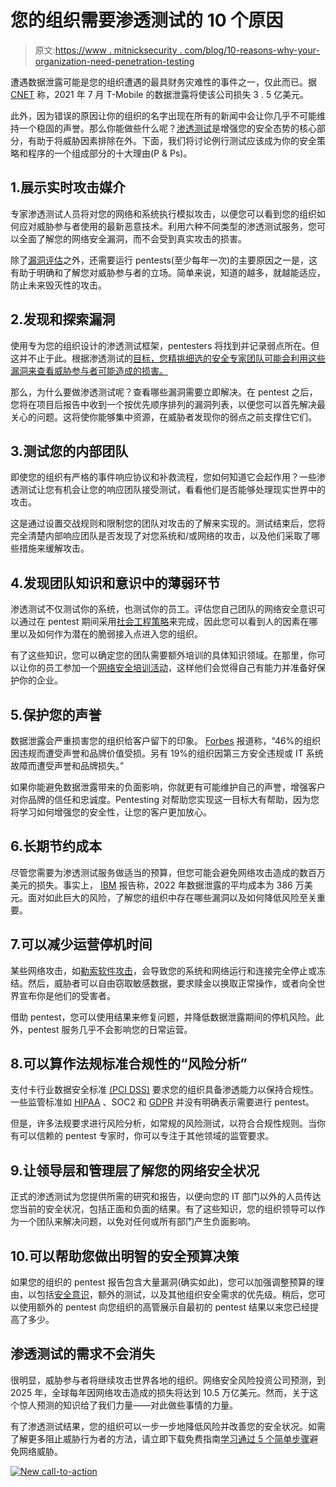 # 您的组织需要渗透测试的 10 个原因

> 原文:[https://www . mitnicksecurity . com/blog/10-reasons-why-your-organization-need-penetration-testing](https://www.mitnicksecurity.com/blog/10-reasons-why-your-organization-needs-penetration-testing)

遭遇数据泄露可能是您的组织遭遇的最具财务灾难性的事件之一，仅此而已。据 [CNET](https://www.cnet.com/personal-finance/t-mobiles-350-million-data-breach-settlement-see-if-youre-eligible-for-a-check/) 称，2021 年 7 月 T-Mobile 的数据泄露将使该公司损失 3 . 5 亿美元。

此外，因为错误的原因让你的组织的名字出现在所有的新闻中会让你几乎不可能维持一个稳固的声誉。那么你能做些什么呢？[渗透测试](https://www.mitnicksecurity.com/penetration-testing)是增强您的安全态势的核心部分，有助于将威胁因素排除在外。下面，我们将讨论例行测试应该成为你的安全策略和程序的一个组成部分的十大理由(P & Ps)。

## 1.展示实时攻击媒介

专家渗透测试人员将对您的网络和系统执行模拟攻击，以便您可以看到您的组织如何应对威胁参与者使用的最新恶意技术。利用六种不同类型的渗透测试服务，您可以全面了解您的网络安全漏洞，而不会受到真实攻击的损害。

除了[漏洞评估](https://www.mitnicksecurity.com/blog/penetration-testing-vs-vulnerability-assessments)之外，还需要运行 pentests(至少每年一次)的主要原因之一是，这有助于明确和了解您对威胁参与者的立场。简单来说，知道的越多，就越能适应，防止未来毁灭性的攻击。

## 2.发现和探索漏洞

使用专为您的组织设计的渗透测试框架，pentesters 将找到并记录弱点所在。但这并不止于此。根据渗透测试的[目标，您精挑细选的安全专家团队可能会利用这些漏洞来查看威胁参与者可能造成的损害。](https://www.mitnicksecurity.com/blog/difference-between-internal-and-external-penetration-testing)

那么，为什么要做渗透测试呢？查看哪些漏洞需要立即解决。在 pentest 之后，您将在项目后报告中收到一个按优先顺序排列的漏洞列表，以便您可以首先解决最关心的问题。这将使你能够集中资源，在威胁者发现你的弱点之前支撑住它们。

## 3.测试您的内部团队

即使您的组织有严格的事件响应协议和补救流程，您如何知道它会起作用？一些渗透测试让您有机会让您的响应团队接受测试，看看他们是否能够处理现实世界中的攻击。

这是通过设置交战规则和限制您的团队对攻击的了解来实现的。测试结束后，您将完全清楚内部响应团队是否发现了对您系统和/或网络的攻击，以及他们采取了哪些措施来缓解攻击。

## 4.发现团队知识和意识中的薄弱环节

渗透测试不仅测试你的系统，也测试你的员工。评估您自己团队的网络安全意识可以通过在 pentest 期间采用[社会工程策略](https://www.mitnicksecurity.com/blog/the-most-common-social-engineering-techniques-were-seeing-this-year)来完成，因此您可以看到人的因素在哪里以及如何作为潜在的脆弱接入点进入您的组织。

有了这些知识，您可以确定您的团队需要额外培训的具体知识领域。在那里，你可以让你的员工参加一个[网络安全培训活动](https://www.mitnicksecurity.com/blog/entering-the-metaverse-for-your-virtual-cyber-security-events)，这样他们会觉得自己有能力并准备好保护你的企业。

## 5.保护您的声誉

数据泄露会严重损害您的组织给客户留下的印象。 [Forbes](https://images.forbes.com/forbesinsights/StudyPDFs/IBM_Reputational_IT_Risk_REPORT.pdf) 报道称，“46%的组织因违规而遭受声誉和品牌价值受损。另有 19%的组织因第三方安全违规或 IT 系统故障而遭受声誉和品牌损失。”

如果你能避免数据泄露带来的负面影响，你就更有可能维护自己的声誉，增强客户对你品牌的信任和忠诚度。Pentesting 对帮助您实现这一目标大有帮助，因为您将学习如何增强您的安全性，让您的客户更加放心。

## 6.长期节约成本

尽管您需要为渗透测试服务做适当的预算，但您可能会避免网络攻击造成的数百万美元的损失。事实上， [IBM](https://www.ibm.com/security/data-breach#:~:text=Average%20cost%20of%20a%20data,million%20in%20the%202020%20report) 报告称，2022 年数据泄露的平均成本为 386 万美元。面对如此巨大的风险，了解您的组织中存在哪些漏洞以及如何降低风险至关重要。

## 7.可以减少运营停机时间

某些网络攻击，如[勒索软件攻击](https://www.mitnicksecurity.com/blog/growth-of-ransomware-attacks)，会导致您的系统和网络运行和连接完全停止或冻结。然后，威胁者可以自由窃取敏感数据，要求赎金以换取正常操作，或者向全世界宣布你是他们的受害者。

借助 pentest，您可以使用结果来修复问题，并降低数据泄露期间的停机风险。此外，pentest 服务几乎不会影响您的日常运营。

## 8.可以算作法规标准合规性的“风险分析”

支付卡行业数据安全标准 [(PCI DSS)](https://www.pcidssguide.com/pci-penetration-test-requirements/) 要求您的组织具备渗透能力以保持合规性。一些监管标准如 [HIPAA](https://www.cdc.gov/phlp/publications/topic/hipaa.html#:~:text=The%20Health%20Insurance%20Portability%20and,the%20patient's%20consent%20or%20knowledge.) 、SOC2 和 [GDPR](https://gdpr-text.com/read/article-32/) 并没有明确表示需要进行 pentest。

但是，许多法规要求进行风险分析，如常规的风险测试，以符合合规性规则。当你有可以信赖的 pentest 专家时，你可以专注于其他领域的监管要求。

## 9.让领导层和管理层了解您的网络安全状况

正式的渗透测试为您提供所需的研究和报告，以便向您的 IT 部门以外的人员传达您当前的安全状况，包括正面和负面的结果。有了这些知识，您的组织领导可以作为一个团队来解决问题，以免对任何或所有部门产生负面影响。

## 10.可以帮助您做出明智的安全预算决策

如果您的组织的 pentest 报告包含大量漏洞(确实如此)，您可以加强调整预算的理由，以包括[安全意识](https://www.mitnicksecurity.com/kevin-mitnick-security-awareness-training)，额外的测试，以及其他组织安全需求的优先级。稍后，您可以使用额外的 pentest 向您组织的高管展示自最初的 pentest 结果以来您已经提高了多少。

## 渗透测试的需求不会消失

很明显，威胁参与者将继续攻击世界各地的组织。网络安全风险投资公司预测，到 2025 年，全球每年因网络攻击造成的损失将达到 10.5 万亿美元。然而，关于这个惊人预测的知识给了我们力量——对此做些事情的力量。

有了渗透测试结果，您的组织可以一步一步地降低风险并改善您的安全状况。如需了解更多阻止威胁行为者的方法，请立即下载免费指南[学习通过 5 个简单步骤](https://www.mitnicksecurity.com/lp-easy-steps-to-avoid-cyber-threats)避免网络威胁。

[![New call-to-action](../Images/95ee2efaa0b0e1050f47338da41f7869.png)](https://cta-redirect.hubspot.com/cta/redirect/3875471/7f9b1de1-cf7c-4700-8892-cdf9402b32cf)